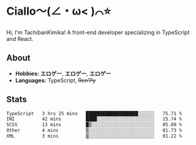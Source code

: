 # Ciallo～(∠・ω< )⌒⭐️

Hi, I'm TachibanKimika! A front-end developer specializing in TypeScript and React.

## About
- **Hobbies:** **エロゲー**, **エロゲー**, **エロゲー**
- **Languages:** TypeScript, ~~Ren’Py~~

## Stats
<!--START_SECTION:waka-->

```txt
TypeScript   3 hrs 25 mins   ███████████████████░░░░░░   75.71 %
INI          42 mins         ████░░░░░░░░░░░░░░░░░░░░░   15.74 %
SCSS         13 mins         █▒░░░░░░░░░░░░░░░░░░░░░░░   05.09 %
Other        4 mins          ▒░░░░░░░░░░░░░░░░░░░░░░░░   01.73 %
XML          3 mins          ▒░░░░░░░░░░░░░░░░░░░░░░░░   01.22 %
```

<!--END_SECTION:waka-->

<!-- ![Metrics](https://metrics.lecoq.io/TachibanaKimika?template=classic&base.activity=0&base.community=0&base.repositories=0&languages=1&isocalendar=1&isocalendar.duration=half-year&languages.limit=8&languages.sections=most-used&languages.colors=github&languages.threshold=0%25&languages.indepth=false&languages.recent.load=300&languages.recent.days=14&config.timezone=Asia%2FShanghai)
 -->
